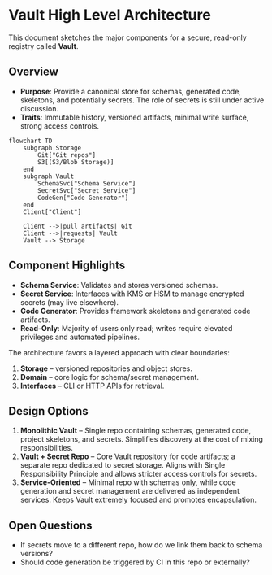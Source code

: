 # Vault High Level Architecture

This document sketches the major components for a secure, read-only registry called **Vault**.

## Overview

- **Purpose**: Provide a canonical store for schemas, generated code, skeletons, and potentially secrets. The role of secrets is still under active discussion.
- **Traits**: Immutable history, versioned artifacts, minimal write surface, strong access controls.

```mermaid
flowchart TD
    subgraph Storage
        Git["Git repos"]
        S3[(S3/Blob Storage)]
    end
    subgraph Vault
        SchemaSvc["Schema Service"]
        SecretSvc["Secret Service"]
        CodeGen["Code Generator"]
    end
    Client["Client"]

    Client -->|pull artifacts| Git
    Client -->|requests| Vault
    Vault --> Storage
```

## Component Highlights

- **Schema Service**: Validates and stores versioned schemas.
- **Secret Service**: Interfaces with KMS or HSM to manage encrypted secrets (may live elsewhere).
- **Code Generator**: Provides framework skeletons and generated code artifacts.
- **Read-Only**: Majority of users only read; writes require elevated privileges and automated pipelines.

The architecture favors a layered approach with clear boundaries:

1. **Storage** – versioned repositories and object stores.
2. **Domain** – core logic for schema/secret management.
3. **Interfaces** – CLI or HTTP APIs for retrieval.

## Design Options

1. **Monolithic Vault** – Single repo containing schemas, generated code, project skeletons, and secrets. Simplifies discovery at the cost of mixing responsibilities.
2. **Vault + Secret Repo** – Core Vault repository for code artifacts; a separate repo dedicated to secret storage. Aligns with Single Responsibility Principle and allows stricter access controls for secrets.
3. **Service-Oriented** – Minimal repo with schemas only, while code generation and secret management are delivered as independent services. Keeps Vault extremely focused and promotes encapsulation.

## Open Questions

- If secrets move to a different repo, how do we link them back to schema versions?
- Should code generation be triggered by CI in this repo or externally?

